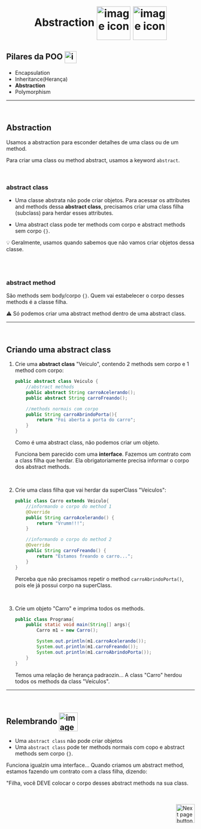 <h1 align="center">
    Abstraction
    <img src="https://cdn-icons-png.flaticon.com/512/2248/2248346.png" alt="image icon" width="90px" align="center">
    <img src="https://cdn-icons-png.flaticon.com/512/2190/2190527.png" alt="image icon" width="90px" align="center">
    
</h1>

## Pilares da POO <img src="https://cdn-icons-png.flaticon.com/512/2058/2058008.png" alt="image icon" width="32px" align="center">

- Encapsulation
- Inheritance(Herança)
- **Abstraction**
- Polymorphism

<hr>
<br>


## Abstraction
Usamos a abstraction para esconder detalhes de uma class ou de um method.

Para criar uma class ou method abstract, usamos a keyword `abstract`.

<br>

### abstract class
- Uma classe abstrata não pode criar objetos. Para acessar os attributes and methods dessa **abstract class**, precisamos criar uma class filha (subclass) para herdar esses attributes.

- Uma abstract class pode ter methods com corpo e abstract methods sem corpo `{}`.



💡 Geralmente, usamos quando sabemos que não vamos criar objetos dessa classe.

<br>
<br>
  
### abstract method
São methods sem body/corpo `{}`. Quem vai estabelecer o corpo desses methods é a classe filha.

⚠️ Só podemos criar uma abstract method dentro de uma abstract class. 

<hr>
<br>


## Criando uma abstract class

1. Crie uma **abstract class** "Veiculo", contendo 2 methods sem corpo e 1 method com corpo:

    ```java
    public abstract class Veiculo {
        //abstract methods
        public abstract String carroAcelerando();
        public abstract String carroFreando();

        //methods normais com corpo
        public String carroAbrindoPorta(){
            return "Foi aberta a porta do carro";
        }
    }
    ```

    Como é uma abstract class, não podemos criar um objeto.

    Funciona bem parecido com uma **interface**. Fazemos um contrato com a class filha que herdar. Ela obrigatoriamente precisa informar o corpo dos abstract methods.

 

<br>

2. Crie uma class filha que vai herdar da superClass "Veiculos":

    ```java
    public class Carro extends Veiculo{
        //informando o corpo do method 1
        @Override
        public String carroAcelerando() {
            return "Vrumm!!!";
        }

        //informando o corpo do method 2
        @Override
        public String carroFreando() {
            return "Estamos freando o carro...";
        }
    }
    ```

    Perceba que não precisamos repetir o method `carroAbrindoPorta()`, pois ele já possui corpo na superClass.
 
 <br>

 3. Crie um objeto "Carro" e imprima todos os methods.

    ```java
    public class Programa{
        public static void main(String[] args){
            Carro m1 = new Carro();

            System.out.println(m1.carroAcelerando());
            System.out.println(m1.carroFreando());
            System.out.println(m1.carroAbrindoPorta());
        }
    }
    ```

    Temos uma relação de herança padraozin... A class "Carro" herdou todos os methods da class "Veículos".


<hr>
<br>

## Relembrando <img src="https://cdn-icons-png.flaticon.com/512/201/201652.png" alt="imagem" width="50px" align="center">

- Uma `abstract class` não pode criar objetos
- Uma `abstract class` pode ter methods normais com copo e abstract methods sem corpo `{}`.

Funciona igualzin uma interface... Quando criamos um abstract method, estamos fazendo um contrato com a class filha, dizendo:

"Filha, você DEVE colocar o corpo desses abstract methods na sua class.

<br>
<br>


<!-- Botão para próxima página -->
<a href="https://github.com/lGabrielDev/02.java/blob/main/Estudo/19.pilares_poo/18.4.polymorphism/polymorphism.md">
  <img src="https://cdn-icons-png.flaticon.com/512/8175/8175884.png" alt="Next page button" width="50px" align="right">
</a>